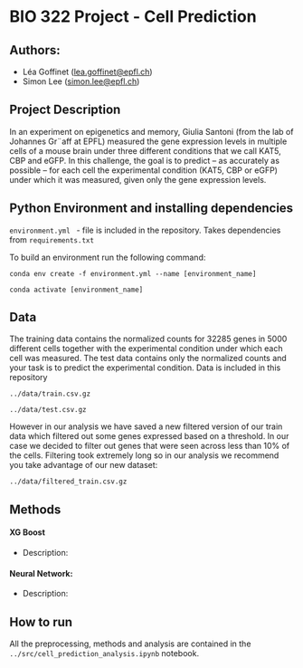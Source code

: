 # BIO 322 Project - Cell Prediction

## Authors:

- Léa Goffinet (lea.goffinet@epfl.ch)
- Simon Lee (simon.lee@epfl.ch) 

## Project Description

In an experiment on epigenetics and memory, Giulia Santoni (from the lab of Johannes Gr¨aff at
EPFL) measured the gene expression levels in multiple cells of a mouse brain under three different
conditions that we call KAT5, CBP and eGFP. In this challenge, the goal is to predict – as accurately
as possible – for each cell the experimental condition (KAT5, CBP or eGFP) under which it was
measured, given only the gene expression levels.

## Python Environment and installing dependencies

```environment.yml ``` - file is included in the repository. Takes dependencies from ```requirements.txt```

To build an environment run the following command:

```conda env create -f environment.yml --name [environment_name] ```

```conda activate [environment_name]```

## Data 

The training data contains the normalized counts for 32285 genes in 5000 different cells together
with the experimental condition under which each cell was measured. The test data contains only
the normalized counts and your task is to predict the experimental condition. Data is included in this repository

```../data/train.csv.gz```

```../data/test.csv.gz```

However in our analysis we have saved a new filtered version of our train data which filtered out some genes expressed based on a threshold. In our case we decided to filter out genes that were seen across less than 10% of the cells. Filtering took extremely long so in our analysis we recommend you take advantage of our new dataset:

```../data/filtered_train.csv.gz```

## Methods

#### XG Boost

- Description:

#### Neural Network:

- Description:

## How to run 

All the preprocessing, methods and analysis are contained in the ```../src/cell_prediction_analysis.ipynb``` notebook.

